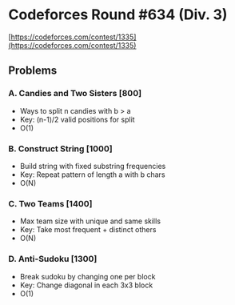# Codeforces Round #634 (Div. 3)
[https://codeforces.com/contest/1335](https://codeforces.com/contest/1335)

## Problems

### A. Candies and Two Sisters [800]
- Ways to split n candies with b > a
- Key: (n-1)/2 valid positions for split
- O(1)

### B. Construct String [1000]
- Build string with fixed substring frequencies
- Key: Repeat pattern of length a with b chars
- O(N)

### C. Two Teams [1400]
- Max team size with unique and same skills
- Key: Take most frequent + distinct others
- O(N)

### D. Anti-Sudoku [1300]
- Break sudoku by changing one per block
- Key: Change diagonal in each 3x3 block
- O(1)
